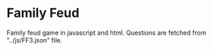 # Family Feud
Family feud game in javascript and html. 
Questions are fetched from "../js/FF3.json" file.

